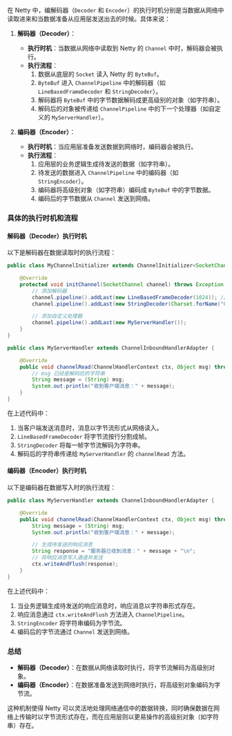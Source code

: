 在 Netty 中，编解码器（`Decoder` 和 `Encoder`）的执行时机分别是当数据从网络中读取进来和当数据准备从应用层发送出去的时候。具体来说：

1. **解码器（Decoder）**：
   - **执行时机**：当数据从网络中读取到 Netty 的 `Channel` 中时，解码器会被执行。
   - **执行流程**：
     1. 数据从底层的 `Socket` 读入 Netty 的 `ByteBuf`。
     2. `ByteBuf` 进入 `ChannelPipeline` 中的解码器（如 `LineBasedFrameDecoder` 和 `StringDecoder`）。
     3. 解码器将 `ByteBuf` 中的字节数据解码成更高级别的对象（如字符串）。
     4. 解码后的对象被传递给 `ChannelPipeline` 中的下一个处理器（如自定义的 `MyServerHandler`）。

2. **编码器（Encoder）**：
   - **执行时机**：当应用层准备发送数据到网络时，编码器会被执行。
   - **执行流程**：
     1. 应用层的业务逻辑生成待发送的数据（如字符串）。
     2. 待发送的数据进入 `ChannelPipeline` 中的编码器（如 `StringEncoder`）。
     3. 编码器将高级别对象（如字符串）编码成 `ByteBuf` 中的字节数据。
     4. 编码后的字节数据从 `Channel` 发送到网络。

### 具体的执行时机和流程

#### 解码器（Decoder）执行时机
以下是解码器在数据读取时的执行流程：

```java
public class MyChannelInitializer extends ChannelInitializer<SocketChannel> {

    @Override
    protected void initChannel(SocketChannel channel) throws Exception {
        // 添加解码器
        channel.pipeline().addLast(new LineBasedFrameDecoder(1024)); // 基于换行符的帧解码器
        channel.pipeline().addLast(new StringDecoder(Charset.forName("GBK"))); // 字符串解码器

        // 添加自定义处理器
        channel.pipeline().addLast(new MyServerHandler());
    }
}

public class MyServerHandler extends ChannelInboundHandlerAdapter {

    @Override
    public void channelRead(ChannelHandlerContext ctx, Object msg) throws Exception {
        // msg 已经是解码后的字符串
        String message = (String) msg;
        System.out.println("收到客户端消息：" + message);
    }
}
```

在上述代码中：

1. 当客户端发送消息时，消息以字节流形式从网络读入。
2. `LineBasedFrameDecoder` 将字节流按行分割成帧。
3. `StringDecoder` 将每一帧字节流解码为字符串。
4. 解码后的字符串传递给 `MyServerHandler` 的 `channelRead` 方法。

#### 编码器（Encoder）执行时机
以下是编码器在数据写入时的执行流程：

```java
public class MyServerHandler extends ChannelInboundHandlerAdapter {

    @Override
    public void channelRead(ChannelHandlerContext ctx, Object msg) throws Exception {
        String message = (String) msg;
        System.out.println("收到客户端消息：" + message);

        // 生成待发送的响应消息
        String response = "服务器已收到消息：" + message + "\n";
        // 将响应消息写入通道并发送
        ctx.writeAndFlush(response);
    }
}
```

在上述代码中：

1. 当业务逻辑生成待发送的响应消息时，响应消息以字符串形式存在。
2. 响应消息通过 `ctx.writeAndFlush` 方法进入 `ChannelPipeline`。
3. `StringEncoder` 将字符串编码为字节流。
4. 编码后的字节流通过 `Channel` 发送到网络。

### 总结

- **解码器（Decoder）**：在数据从网络读取时执行，将字节流解码为高级别对象。
- **编码器（Encoder）**：在数据准备发送到网络时执行，将高级别对象编码为字节流。

这种机制使得 Netty 可以灵活地处理网络通信中的数据转换，同时确保数据在网络上传输时以字节流形式存在，而在应用层则以更易操作的高级别对象（如字符串）存在。



